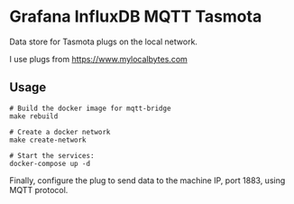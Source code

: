 # Grafana InfluxDB MQTT Tasmota

Data store for Tasmota plugs on the local network.

I use plugs from https://www.mylocalbytes.com

## Usage

```
# Build the docker image for mqtt-bridge
make rebuild

# Create a docker network
make create-network

# Start the services:
docker-compose up -d
```


Finally, configure the plug to send data to the machine IP, port 1883, using MQTT protocol.
